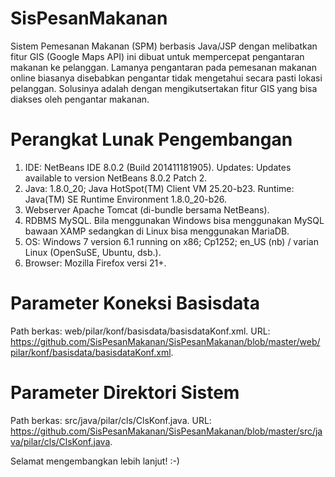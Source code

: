 # SisPesanMakanan
Sistem Pemesanan Makanan (SPM) berbasis Java/JSP dengan melibatkan fitur GIS (Google Maps API) ini dibuat untuk mempercepat pengantaran makanan ke pelanggan. Lamanya pengantaran pada pemesanan makanan online biasanya disebabkan pengantar tidak mengetahui secara pasti lokasi pelanggan. Solusinya adalah dengan mengikutsertakan fitur GIS yang bisa diakses oleh pengantar makanan.

# Perangkat Lunak Pengembangan
1. IDE: NetBeans IDE 8.0.2 (Build 201411181905). Updates: Updates available to version NetBeans 8.0.2 Patch 2.
2. Java: 1.8.0_20; Java HotSpot(TM) Client VM 25.20-b23. Runtime: Java(TM) SE Runtime Environment 1.8.0_20-b26.
3. Webserver Apache Tomcat (di-bundle bersama NetBeans).
4. RDBMS MySQL. Bila menggunakan Windows bisa menggunakan MySQL bawaan XAMP sedangkan di Linux bisa menggunakan MariaDB. 
5. OS: Windows 7 version 6.1 running on x86; Cp1252; en_US (nb) / varian Linux (OpenSuSE, Ubuntu, dsb.).
6. Browser: Mozilla Firefox versi 21+.

# Parameter Koneksi Basisdata
Path berkas: web/pilar/konf/basisdata/basisdataKonf.xml.
URL: https://github.com/SisPesanMakanan/SisPesanMakanan/blob/master/web/pilar/konf/basisdata/basisdataKonf.xml.

# Parameter Direktori Sistem
Path berkas: src/java/pilar/cls/ClsKonf.java.
URL: https://github.com/SisPesanMakanan/SisPesanMakanan/blob/master/src/java/pilar/cls/ClsKonf.java.

Selamat mengembangkan lebih lanjut! :-)
